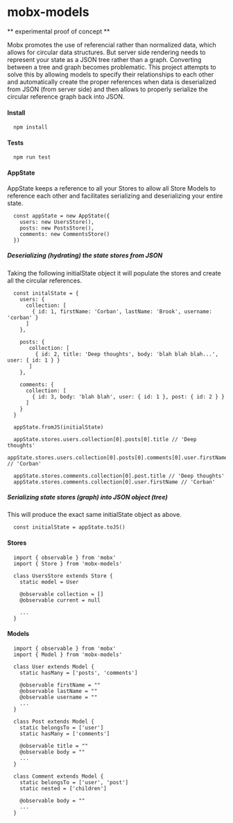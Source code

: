 # mobx-models

** experimental proof of concept **

Mobx promotes the use of referencial rather than normalized data, which allows for circular data structures. But server side rendering needs to represent your state as a JSON tree rather than a graph. Converting between a tree and graph becomes problematic. This project attempts to solve this by allowing models to specify their relationships to each other and automatically create the proper references when data is deserialized from JSON (from server side) and then allows to properly serialize the circular reference graph back into JSON.

#### Install

```
  npm install
```

#### Tests

```
  npm run test
```

#### AppState

AppState keeps a reference to all your Stores to allow all Store Models to reference each other and facilitates serializing and deserializing your entire state.

```
  const appState = new AppState({
    users: new UsersStore(),
    posts: new PostsStore(),
    comments: new CommentsStore()  
  })
```

##### Deserializing (hydrating) the state stores from JSON

Taking the following initialState object it will populate the stores and create all the circular references.

```
  const initalState = {
    users: {
      collection: [
        { id: 1, firstName: 'Corban', lastName: 'Brook', username: 'corban' }
      ]
    },

    posts: {
       collection: [
         { id: 2, title: 'Deep thoughts', body: 'blah blah blah...', user: { id: 1 } }
       ]
    },

    comments: {
      collection: [
        { id: 3, body: 'blah blah', user: { id: 1 }, post: { id: 2 } }
      ]
    }
  }

  appState.fromJS(initialState)

  appState.stores.users.collection[0].posts[0].title // 'Deep thoughts'
  appState.stores.users.collection[0].posts[0].comments[0].user.firstName // 'Corban'

  appState.stores.comments.collection[0].post.title // 'Deep thoughts'
  appState.stores.comments.collection[0].user.firstName // 'Corban'

```

##### Serializing state stores (graph) into JSON object (tree)

This will produce the exact same initialState object as above.

```
  const initialState = appState.toJS()
```

#### Stores

```
  import { observable } from 'mobx'
  import { Store } from 'mobx-models'

  class UsersStore extends Store {
    static model = User

    @observable collection = []
    @observable current = null

    ...   
  }
```

#### Models

```
  import { observable } from 'mobx'
  import { Model } from 'mobx-models'

  class User extends Model {
    static hasMany = ['posts', 'comments']

    @observable firstName = ""
    @observable lastName = ""
    @observable username = ""
    ...
  }

  class Post extends Model {
    static belongsTo = ['user']
    static hasMany = ['comments']

    @observable title = ""
    @observable body = ""
    ...
  }

  class Comment extends Model {
    static belongsTo = ['user', 'post']
    static nested = ['children']

    @observable body = ""
    ...
  }
```
